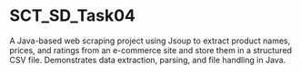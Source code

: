 # SCT_SD_Task04
A Java-based web scraping project using Jsoup to extract product names, prices, and ratings from an e-commerce site and store them in a structured CSV file. Demonstrates data extraction, parsing, and file handling in Java.
